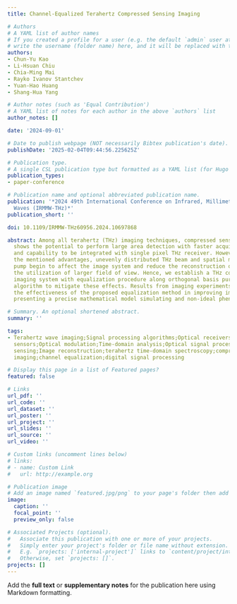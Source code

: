 ```yaml
---
title: Channel-Equalized Terahertz Compressed Sensing Imaging

# Authors
# A YAML list of author names
# If you created a profile for a user (e.g. the default `admin` user at `content/authors/admin/`), 
# write the username (folder name) here, and it will be replaced with their full name and linked to their profile.
authors:
- Chun-Yu Kao
- Li-Hsuan Chiu
- Chia-Ming Mai
- Rayko Ivanov Stantchev
- Yuan-Hao Huang
- Shang-Hua Yang

# Author notes (such as 'Equal Contribution')
# A YAML list of notes for each author in the above `authors` list
author_notes: []

date: '2024-09-01'

# Date to publish webpage (NOT necessarily Bibtex publication's date).
publishDate: '2025-02-04T09:44:56.225625Z'

# Publication type.
# A single CSL publication type but formatted as a YAML list (for Hugo requirements).
publication_types:
- paper-conference

# Publication name and optional abbreviated publication name.
publication: '*2024 49th International Conference on Infrared, Millimeter, and Terahertz
  Waves (IRMMW-THz)*'
publication_short: ''

doi: 10.1109/IRMMW-THz60956.2024.10697868

abstract: Among all terahertz (THz) imaging techniques, compressed sensing imaging
  shows the potential to perform large area detection with faster acquisition time
  and capability to be integrated with single pixel THz receiver. However, despite
  the mentioned advantages, unevenly distributed THz beam and spatial modulated optical
  pump begin to affect the image system and reduce the reconstruction quality within
  the utilization of larger field of view. Hence, we establish a THz compressed sensing
  imaging system with equalization procedure along orthogonal basis pursuit (OMP)
  algorithm to mitigate these effects. Results from imaging experiments demonstrate
  the effectiveness of the proposed equalization method in improving image reconstruction,
  presenting a precise mathematical model simulating and non-ideal phenomenon calibration.

# Summary. An optional shortened abstract.
summary: ''

tags:
- Terahertz wave imaging;Signal processing algorithms;Optical receivers;Optical pumping;Optical
  sensors;Optical modulation;Time-domain analysis;Optical signal processing;Compressed
  sensing;Image reconstruction;terahertz time-domain spectroscopy;compressed sensing
  imaging;channel equalization;digital signal processing

# Display this page in a list of Featured pages?
featured: false

# Links
url_pdf: ''
url_code: ''
url_dataset: ''
url_poster: ''
url_project: ''
url_slides: ''
url_source: ''
url_video: ''

# Custom links (uncomment lines below)
# links:
# - name: Custom Link
#   url: http://example.org

# Publication image
# Add an image named `featured.jpg/png` to your page's folder then add a caption below.
image:
  caption: ''
  focal_point: ''
  preview_only: false

# Associated Projects (optional).
#   Associate this publication with one or more of your projects.
#   Simply enter your project's folder or file name without extension.
#   E.g. `projects: ['internal-project']` links to `content/project/internal-project/index.md`.
#   Otherwise, set `projects: []`.
projects: []
---
```


Add the **full text** or **supplementary notes** for the publication here using Markdown formatting.
